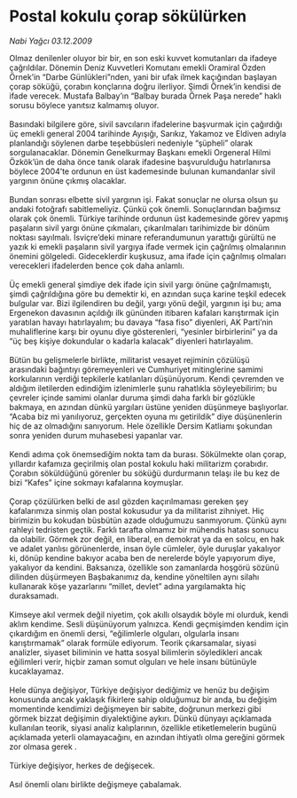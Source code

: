 # Postal kokulu çorap sökülürken

*Nabi Yağcı 03.12.2009*

<div class="taraf_structure_2col_1zq">
<div class="margen_n">



 <p>Olmaz denilenler oluyor bir bir, en son eski kuvvet komutanları da ifadeye çağrıldılar. Dönemin Deniz Kuvvetleri Komutanı emekli Oramiral Özden Örnek’in “Darbe Günlükleri”nden, yani bir ufak ilmek kaçığından başlayan çorap söküğü, çorabın konçlarına doğru ilerliyor. Şimdi Örnek’in kendisi de ifade verecek. Mustafa Balbay’ın “Balbay burada Örnek Paşa nerede” haklı sorusu böylece yanıtsız kalmamış oluyor. <br/><br/>Basındaki bilgilere göre, sivil savcıların ifadelerine başvurmak için çağırdığı üç emekli general 2004 tarihinde Ayışığı, Sarıkız, Yakamoz ve Eldiven adıyla planlandığı söylenen darbe teşebbüsleri nedeniyle “şüpheli” olarak sorgulanacaklar. Dönemin Genelkurmay Başkanı emekli Orgeneral Hilmi Özkök’ün de daha önce tanık olarak ifadesine başvurulduğu hatırlanırsa böylece 2004’te ordunun en üst kademesinde bulunan kumandanlar sivil yargının önüne çıkmış olacaklar. <br/><br/>Bundan sonrası elbette sivil yargının işi. Fakat sonuçlar ne olursa olsun şu andaki fotoğrafı sabitlemeliyiz. Çünkü çok önemli. Sonuçlarından bağımsız olarak çok önemli. Türkiye tarihinde ordunun üst kademesinde görev yapmış paşaların sivil yargı önüne çıkmaları, çıkarılmaları tarihimizde bir dönüm noktası sayılmalı. İsviçre’deki minare referandumunun yarattığı gürültü ne yazık ki emekli paşaların sivil yargıya ifade vermek için çağrılmış olmalarının önemini gölgeledi. Gideceklerdir kuşkusuz, ama ifade için çağrılmış olmaları verecekleri ifadelerden bence çok daha anlamlı. <br/><br/>Üç emekli general şimdiye dek ifade için sivil yargı önüne çağrılmamıştı, şimdi çağrıldığına göre bu demektir ki, en azından suça karine teşkil edecek bulgular var. Bizi ilgilendiren bu değil, yargı yönü değil, yargının işi bu; ama Ergenekon davasının açıldığı ilk gününden itibaren kafaları karıştırmak için yaratılan havayı hatırlayalım; bu davaya “fasa fiso” diyenleri, AK Parti’nin muhaliflerine karşı bir oyunu diye gösterenleri, “yesinler birbirlerini” ya da “üç beş kişiye dokundular o kadarla kalacak” diyenleri hatırlayalım. <br/><br/>Bütün bu gelişmelerle birlikte, militarist vesayet rejiminin çözülüşü arasındaki bağıntıyı göremeyenleri ve Cumhuriyet mitinglerine samimi korkularının verdiği tepkilerle katılanları düşünüyorum. Kendi çevremden ve aldığım iletilerden edindiğim izlenimlerle şunu rahatlıkla söyleyebilirim; bu çevreler içinde samimi olanlar duruma şimdi daha farklı bir gözlükle bakmaya, en azından dünkü yargıları üstüne yeniden düşünmeye başlıyorlar. “Acaba biz mi yanılıyoruz, gerçekten oyuna mı getirildik” diye düşünenlerin hiç de az olmadığını sanıyorum. Hele özellikle Dersim Katliamı şokundan sonra yeniden durum muhasebesi yapanlar var. <br/><br/>Kendi adıma çok önemsediğim nokta tam da burası. Sökülmekte olan çorap, yıllardır kafamıza geçirilmiş olan postal kokulu haki militarizm çorabıdır. Çorabın söküldüğünü görenler bu söküğü durdurmanın telaşı ile bu kez de bizi “Kafes” içine sokmayı kafalarına koymuşlar. <br/><br/>Çorap çözülürken belki de asıl gözden kaçırılmaması gereken şey kafalarımıza sinmiş olan postal kokusudur ya da militarist zihniyet. Hiç birimizin bu kokudan büsbütün azade olduğumuzu sanmıyorum. Çünkü aynı rahleyi tedristen geçtik. Farklı tarafta olmamız bir mühendis hatası sonucu da olabilir. Görmek zor değil, en liberal, en demokrat ya da en solcu, en hak ve adalet yanlısı görünenlerde, insan öyle cümleler, öyle duruşlar yakalıyor ki, dönüp kendine bakıyor acaba ben de nerelerde böyle yapıyorum diye, yakalıyor da kendini. Baksanıza, özellikle son zamanlarda hoşgörü sözünü dilinden düşürmeyen Başbakanımız da, kendine yöneltilen aynı silahı kullanarak köşe yazarlarını “millet, devlet” adına yargılamakta hiç duraksamadı. <br/><br/>Kimseye akıl vermek değil niyetim, çok akıllı olsaydık böyle mi olurduk, kendi aklım kendime. Sesli düşünüyorum yalnızca. Kendi geçmişimden kendim için çıkardığım en önemli dersi, “eğilimlerle olguları, olgularla insanı karıştırmamak” olarak formüle ediyorum. Teorik çıkarsamalar, siyasi analizler, siyaset biliminin ve hatta sosyal bilimlerin söyledikleri ancak eğilimleri verir, hiçbir zaman somut olguları ve hele insanı bütünüyle kucaklayamaz. <br/><br/>Hele dünya değişiyor, Türkiye değişiyor dediğimiz ve henüz bu değişim konusunda ancak yaklaşık fikirlere sahip olduğumuz bir anda, bu değişim momentinde kendimizi değişmeyen bir sabite, doğrunun merkezi gibi görmek bizzat değişimin diyalektiğine aykırı. Dünkü dünyayı açıklamada kullanılan teorik, siyasi analiz kalıplarının, özellikle etiketlemelerin bugünü açıklamada yeterli olamayacağını, en azından ihtiyatlı olma gereğini görmek zor olmasa gerek . <br/><br/>Türkiye değişiyor, herkes de değişecek. <br/><br/>Asıl önemli olanı birlikte değişmeye çabalamak.</p>
<br/>
<br/>
<br/>



<br/>


<div id="taraf_not">
</div>

</div>


</div>
